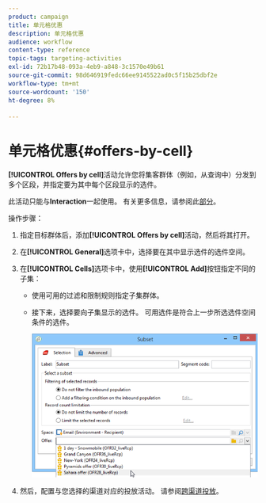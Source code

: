 ```yaml
---
product: campaign
title: 单元格优惠
description: 单元格优惠
audience: workflow
content-type: reference
topic-tags: targeting-activities
exl-id: 72b17b48-093a-4eb9-a848-3c1570e49b61
source-git-commit: 98d646919fedc66ee9145522ad0c5f15b25dbf2e
workflow-type: tm+mt
source-wordcount: '150'
ht-degree: 8%

---
```


# 单元格优惠{#offers-by-cell}

**[!UICONTROL Offers by cell]**&#x200B;活动允许您将集客群体（例如，从查询中）分发到多个区段，并指定要为其中每个区段显示的选件。

此活动只能与&#x200B;**Interaction**&#x200B;一起使用。 有关更多信息，请参阅此[部分](../../interaction/using/about-outbound-channels.md)。

操作步骤：

1. 指定目标群体后，添加&#x200B;**[!UICONTROL Offers by cell]**&#x200B;活动，然后将其打开。
1. 在&#x200B;**[!UICONTROL General]**&#x200B;选项卡中，选择要在其中显示选件的选件空间。
1. 在&#x200B;**[!UICONTROL Cells]**&#x200B;选项卡中，使用&#x200B;**[!UICONTROL Add]**&#x200B;按钮指定不同的子集：

   * 使用可用的过滤和限制规则指定子集群体。
   * 接下来，选择要向子集显示的选件。 可用选件是符合上一步所选选件空间条件的选件。

      ![](assets/int_offer_per_cell1.png)

1. 然后，配置与您选择的渠道对应的投放活动。 请参阅[跨渠道投放](../../workflow/using/cross-channel-deliveries.md)。
